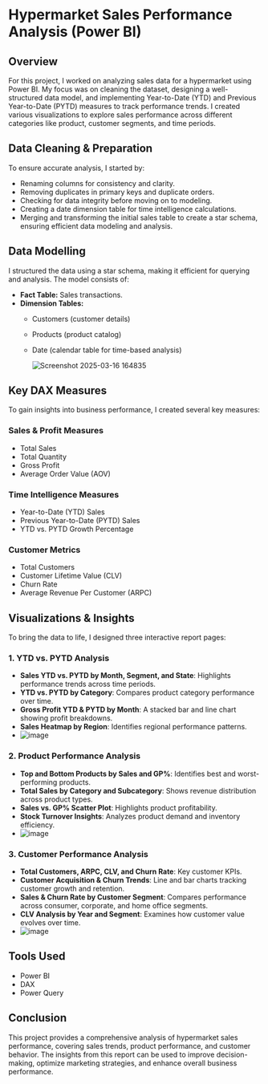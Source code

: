 # Hypermarket Sales Performance Analysis (Power BI)

## Overview
For this project, I worked on analyzing sales data for a hypermarket using Power BI. My focus was on cleaning the dataset, designing a well-structured data model, and implementing Year-to-Date (YTD) and Previous Year-to-Date (PYTD) measures to track performance trends. I created various visualizations to explore sales performance across different categories like product, customer segments, and time periods.

## Data Cleaning & Preparation
To ensure accurate analysis, I started by:
- Renaming columns for consistency and clarity.
- Removing duplicates in primary keys and duplicate orders.
- Checking for data integrity before moving on to modeling.
- Creating a date dimension table for time intelligence calculations.
- Merging and transforming the initial sales table to create a star schema, ensuring efficient data modeling and analysis.

## Data Modelling
I structured the data using a star schema, making it efficient for querying and analysis. The model consists of:
- **Fact Table:** Sales transactions.
- **Dimension Tables:**
  - Customers (customer details)
  - Products (product catalog)
  - Date (calendar table for time-based analysis)
 
    ![Screenshot 2025-03-16 164835](https://github.com/user-attachments/assets/11fc11d1-d21e-4d53-9a61-7439de146bf8)


## Key DAX Measures
To gain insights into business performance, I created several key measures:

### Sales & Profit Measures
- Total Sales
- Total Quantity
- Gross Profit
- Average Order Value (AOV)

### Time Intelligence Measures
- Year-to-Date (YTD) Sales
- Previous Year-to-Date (PYTD) Sales
- YTD vs. PYTD Growth Percentage

### Customer Metrics
- Total Customers
- Customer Lifetime Value (CLV)
- Churn Rate
- Average Revenue Per Customer (ARPC)

## Visualizations & Insights
To bring the data to life, I designed three interactive report pages:

### 1. YTD vs. PYTD Analysis
- **Sales YTD vs. PYTD by Month, Segment, and State**: Highlights performance trends across time periods.
- **YTD vs. PYTD by Category**: Compares product category performance over time.
- **Gross Profit YTD & PYTD by Month**: A stacked bar and line chart showing profit breakdowns.
- **Sales Heatmap by Region**: Identifies regional performance patterns.
- ![image](https://github.com/user-attachments/assets/0bdcf76c-5b2b-4676-b747-30a63d5c4d52)


### 2. Product Performance Analysis
- **Top and Bottom Products by Sales and GP%**: Identifies best and worst-performing products.
- **Total Sales by Category and Subcategory**: Shows revenue distribution across product types.
- **Sales vs. GP% Scatter Plot**: Highlights product profitability.
- **Stock Turnover Insights**: Analyzes product demand and inventory efficiency.
- ![image](https://github.com/user-attachments/assets/101b2097-c12a-4b13-8047-a2f0ace8d807)


### 3. Customer Performance Analysis
- **Total Customers, ARPC, CLV, and Churn Rate**: Key customer KPIs.
- **Customer Acquisition & Churn Trends**: Line and bar charts tracking customer growth and retention.
- **Sales & Churn Rate by Customer Segment**: Compares performance across consumer, corporate, and home office segments.
- **CLV Analysis by Year and Segment**: Examines how customer value evolves over time.
- ![image](https://github.com/user-attachments/assets/5874bf88-1397-4d3b-809e-d06efd88a078)


## Tools Used
- Power BI
- DAX
- Power Query

## Conclusion
This project provides a comprehensive analysis of hypermarket sales performance, covering sales trends, product performance, and customer behavior. The insights from this report can be used to improve decision-making, optimize marketing strategies, and enhance overall business performance.
